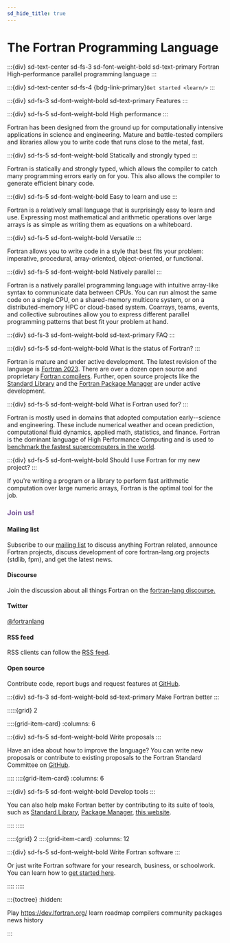 ```yaml
---
sd_hide_title: true
---
```


# The Fortran Programming Language

:::{div} sd-text-center sd-fs-3 sd-font-weight-bold sd-text-primary
Fortran <br> High-performance parallel programming language
:::

:::{div} sd-text-center sd-fs-4
{bdg-link-primary}`Get started <learn/>`
:::

:::{div} sd-fs-3 sd-font-weight-bold sd-text-primary
Features
:::

:::{div} sd-fs-5 sd-font-weight-bold
High performance
:::

Fortran has been designed from the ground up for computationally intensive applications in science and engineering. Mature and battle-tested compilers and libraries allow you to write code that runs close to the metal, fast.

:::{div} sd-fs-5 sd-font-weight-bold
Statically and strongly typed
:::

Fortran is statically and strongly typed, which allows the compiler to catch many programming errors early on for you. This also allows the compiler to generate efficient binary code.

:::{div} sd-fs-5 sd-font-weight-bold
Easy to learn and use
:::

Fortran is a relatively small language that is surprisingly easy to learn and use. Expressing most mathematical and arithmetic operations over large arrays is as simple as writing them as equations on a whiteboard.

:::{div} sd-fs-5 sd-font-weight-bold
Versatile
:::

Fortran allows you to write code in a style that best fits your problem: imperative, procedural, array-oriented, object-oriented, or functional.

:::{div} sd-fs-5 sd-font-weight-bold
Natively parallel
:::

Fortran is a natively parallel programming language with intuitive array-like syntax to communicate data between CPUs. You can run almost the same code on a single CPU, on a shared-memory multicore system, or on a distributed-memory HPC or cloud-based system. Coarrays, teams, events, and collective subroutines allow you to express different parallel programming patterns that best fit your problem at hand.

:::{div} sd-fs-3 sd-font-weight-bold sd-text-primary
FAQ
:::

:::{div} sd-fs-5 sd-font-weight-bold
What is the status of Fortran?
:::

Fortran is mature and under active development.
The latest revision of the language is
[Fortran 2023](https://wg5-fortran.org/N2201-N2250/N2212.pdf).
There are over a dozen open source and proprietary
[Fortran compilers](compilers).
Further, open source projects like the
[Standard Library](https://github.com/fortran-lang/stdlib)
and the [Fortran Package Manager](https://fpm.fortran-lang.org) are
under active development.

:::{div} sd-fs-5 sd-font-weight-bold
What is Fortran used for?
:::

Fortran is mostly used in domains that adopted computation early--science and engineering. These include numerical weather and ocean prediction, computational fluid dynamics, applied math, statistics, and finance. Fortran is the dominant language of High Performance Computing and is used to [benchmark the fastest supercomputers in the world](https://top500.org/).

:::{div} sd-fs-5 sd-font-weight-bold
Should I use Fortran for my new project?
:::

If you're writing a program or a library to perform fast arithmetic computation over large numeric arrays, Fortran is the optimal tool for the job.

<div class="index_joinus_mobile">
<h3><p style="color:#734f96;">Join us!</p> </h3>
<h4> <i class="fas fa-envelope-open-text"></i> Mailing list</h4>
<p>Subscribe to our <a href="https://groups.io/g/fortran-lang" target="_blank">mailing list</a>
to discuss anything Fortran related, announce Fortran projects, discuss development
of core fortran-lang.org projects (stdlib, fpm), and get
the latest news.
</p>
<h4><i class="fab fa-discourse"></i> Discourse</h4>
<p>
Join the discussion about all things Fortran on the
<a href="https://fortran-lang.discourse.group" target="_blank">fortran-lang discourse.</a>
</p>
<h4><i class="fab fa-twitter"></i> Twitter</h4>
<a href="https://twitter.com/fortranlang" class="twitter-follow-button" data-show-count="true"
data-size="large">@fortranlang</a>
<script async src="https://platform.twitter.com/widgets.js" charset="utf-8"></script>
<h4><i class="fas fa-rss"></i> RSS feed</h4>
<p>RSS clients can follow the <a href="news/atom.xml" target="_blank">RSS feed</a>.</p>
<h4><i class="fab fa-github"></i> Open source</h4>
<p>
Contribute code, report bugs and request features at
<a href="https://github.com/fortran-lang" target="_blank">GitHub</a>.
</p>
</div>

:::{div} sd-fs-3 sd-font-weight-bold sd-text-primary
Make Fortran better
:::

:::::{grid} 2

::::{grid-item-card}
:columns: 6

:::{div} sd-fs-5 sd-font-weight-bold
Write proposals
:::

Have an idea about how to improve the language? You can write new proposals or contribute to existing proposals to the Fortran Standard Committee on
[GitHub](https://github.com/j3-fortran/fortran_proposals).

::::
::::{grid-item-card}
:columns: 6

:::{div} sd-fs-5 sd-font-weight-bold
Develop tools
:::

You can also help make Fortran better by contributing to its suite of tools, such as [Standard Library](https://github.com/fortran-lang/stdlib), [Package Manager](https://github.com/fortran-lang/fpm), [this website](https://github.com/fortran-lang/webpage).

::::
:::::

:::::{grid} 2
::::{grid-item-card}
:columns: 12

:::{div} sd-fs-5 sd-font-weight-bold
Write Fortran software
:::

Or just write Fortran software for your research, business, or schoolwork. You can learn how to [get started here](learn).

::::
:::::

:::{toctree}
:hidden:

Play <https://dev.lfortran.org/>
learn
roadmap
compilers
community
packages
news
history

:::
